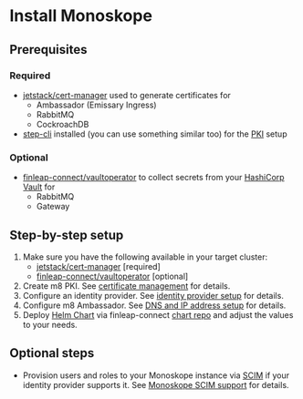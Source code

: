 # Install Monoskope

## Prerequisites

### Required 

* [jetstack/cert-manager](https://cert-manager.io/docs/) used to generate certificates for
  * Ambassador (Emissary Ingress)
  * RabbitMQ
  * CockroachDB
* [step-cli](https://smallstep.com/cli/) installed (you can use something similar too) for the [PKI](https://en.wikipedia.org/wiki/Public_key_infrastructure) setup

### Optional 

* [finleap-connect/vaultoperator](https://github.com/finleap-connect/vaultoperator) to collect secrets from your [HashiCorp Vault](https://www.vaultproject.io/) for
  * RabbitMQ
  * Gateway
  
## Step-by-step setup

1. Make sure you have the following available in your target cluster:
    * [jetstack/cert-manager](https://cert-manager.io/docs/) [required]
    * [finleap-connect/vaultoperator](https://github.com/finleap-connect/vaultoperator) [optional]
1. Create m8 PKI. See [certificate management](docs/deployment/01-certificate-management.md) for details.
1. Configure an identity provider. See [identity provider setup](docs/deployment/02-identity-provider-setup.md) for details.
1. Configure m8 Ambassador. See [DNS and IP address setup](docs/deployment/03-dns-and-ip-address-setup.md) for details.
1. Deploy [Helm Chart](build/package/helm/monoskope/README.md) via finleap-connect [chart repo](https://finleap-connect.github.io/charts/) and adjust the values to your needs.

## Optional steps

* Provision users and roles to your Monoskope instance via [SCIM](http://www.simplecloud.info/) if your identity provider supports it. See [Monoskope SCIM support](docs/deployment/04-configure-scim.md) for details.